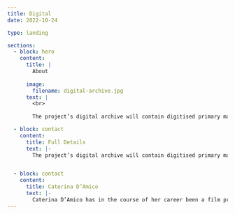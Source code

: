```yaml
---
title: Digital
date: 2022-10-24

type: landing

sections:
  - block: hero
    content:
      title: |
        About
        
      image:
        filename: digital-archive.jpg
      text: |
        <br>
        
        The project’s digital archive will contain digitised primary materials.

  - block: contact
    content:
      title: Full Details
      text: |-
        The project’s digital archive will contain digitised primary materials from the following archives:


  - block: contact
    content:
      title: Caterina D’Amico
      text: |-
        Caterina D’Amico has in the course of her career been a film producer, archivist, teacher, programme maker for television, cultural organiser and exhibition curator. Between 2007 and 2010, she was the chief executive of RAI Cinema and in 2009 she was appointed Head of the Italian National Film School. Daughter of the screenwriter Suso Cecchi D’Amico and the musicologist Fedele D’Amico, she has been scientific director of the Visconti archive, held at the Gramsci Institute in Rome. She is at present director of the Franco Zeffirelli Foundation museum in Florence.
---
```






